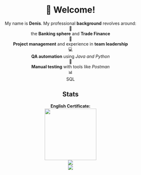 <div align="center">
<h1>👋 Welcome!</h1> 
</div>

<!--About me-->
<div align="center">
  My name is <b>Denis</b>. My professional <b>background</b> revolves around:<br>💼<br>
  the <b>Banking sphere</b> and <b>Trade Finance</b><br>🤝<br>
  <b>Project management</b> and experience in <b>team leadership</b><br>💻<br>
  <b>QA automation</b> using <i>Java and Python</i><br>📝<br>
  <b>Manual testing</b> with tools like <i>Postman</i><br>📊<br>
  SQL<br>
</div>

<!--Stats-->
<div align="center">
<h2>Stats</h2>
  <p>
    <b>English Certificate:</b><br>
    <a href="https://www.efset.org/cert/baS3Yr"><img src="https://cdn.efset.org/efset-widget/img/certificate_83.png" width="170" height="170"></a><br>
    <img src="https://github-readme-stats.vercel.app/api?username=DenisProkofyev&show_icons=true&theme=catppuccin_mocha"><br>
    <a href="https://www.codewars.com/users/DenisProkofyev">
      <img src="https://www.codewars.com/users/DenisProkofyev/badges/small">
    </a>
  </p>
</div>

<!--
<p>![Denis Prokofyev's GitHub stats](https://github-readme-stats.vercel.app/api?username=DenisProkofyev&show_icons=true&theme=catppuccin_mocha)</p>

<p>![codewars](https://www.codewars.com/users/DenisProkofyev/badges/small)</p>-->


<!--
Here are some ideas to get you started:

- 🔭 I’m currently working on ...
- 🌱 I’m currently learning ...
- 👯 I’m looking to collaborate on ...
- 🤔 I’m looking for help with ...
- 💬 Ask me about ...
- 📫 How to reach me: ...
- 😄 Pronouns: ...
- ⚡ Fun fact: ...
-->
